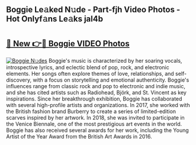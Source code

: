 ## Boggie Le𝚊ked N𝚞de - Part-fjh Video Photos - Hot Onlyf𝚊ns Le𝚊ks jal4b

# <h2><a href="http://ab15921.deff.icu/?id=Boggie">🔗 New 👉🔴 Boggie VIDEO Photos</a></h2>

[![Boggie N𝚞des](https://i.imgur.com/rIISA9y.gif)](http://ab15921.deff.icu/?id=Boggie)
Boggie's music is characterized by her soaring vocals, introspective lyrics, and eclectic blend of pop, rock, and electronic elements. Her songs often explore themes of love, relationships, and self-discovery, with a focus on storytelling and emotional authenticity. Boggie's influences range from classic rock and pop to electronic and indie music, and she has cited artists such as Radiohead, Björk, and St. Vincent as key inspirations. Since her breakthrough exhibition, Boggie has collaborated with several high-profile artists and organizations. In 2017, she worked with the British fashion brand Burberry to create a series of limited-edition scarves inspired by her artwork. In 2018, she was invited to participate in the Venice Biennale, one of the most prestigious art events in the world. Boggie has also received several awards for her work, including the Young Artist of the Year Award from the British Art Awards in 2016.
